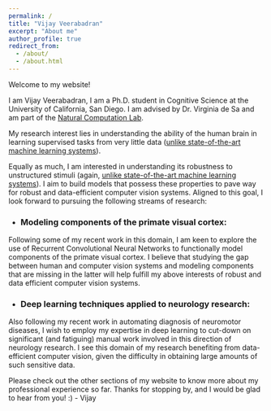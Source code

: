 ```yaml
---
permalink: /
title: "Vijay Veerabadran"
excerpt: "About me"
author_profile: true
redirect_from:
  - /about/
  - /about.html
---
```


Welcome to my website!

I am Vijay Veerabadran, I am a Ph.D. student in Cognitive Science at the University of California, San Diego. I am advised by Dr. Virginia de Sa and am part of the [Natural Computation Lab](http://www.cogsci.ucsd.edu/~desa/).

My research interest lies in understanding the ability of the human brain in learning supervised tasks from very little data ([unlike state-of-the-art machine learning systems](https://arxiv.org/pdf/1709.01507.pdf)).

Equally as much, I am interested in understanding its robustness to unstructured stimuli (again, [unlike state-of-the-art machine learning systems](https://techcrunch.com/2018/04/16/want-to-fool-a-computer-vision-system-just-tweak-some-colors/)). I aim to build models that possess these properties to pave way for robust and data-efficient computer vision systems. Aligned to this goal, I look forward to pursuing the following streams of research:

* ### Modeling components of the primate visual cortex:
Following some of my recent work in this domain, I am keen to explore the use of Recurrent Convolutional Neural Networks to functionally model components of the primate visual cortex. I believe that studying the gap between human and computer vision systems and modeling components that are missing in the latter will help fulfill my above interests of robust and data efficient computer vision systems.

* ### Deep learning techniques applied to neurology research:
Also following my recent work in automating diagnosis of neuromotor diseases, I wish to employ my expertise in deep learning to cut-down on significant (and fatiguing) manual work involved in this direction of neurology research. I see this domain of my research benefiting from data-efficient computer vision, given the difficulty in obtaining large amounts of such sensitive data.

Please check out the other sections of my website to know more about my professional experience so far. Thanks for stopping by, and I would be glad to hear from you! :) - Vijay
